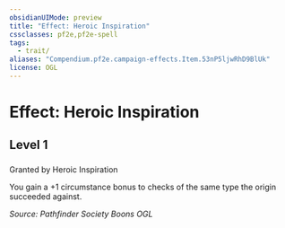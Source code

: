 ```yaml
---
obsidianUIMode: preview
title: "Effect: Heroic Inspiration"
cssclasses: pf2e,pf2e-spell
tags:
  - trait/
aliases: "Compendium.pf2e.campaign-effects.Item.53nP5ljwRhD9BlUk"
license: OGL
---
```

# Effect: Heroic Inspiration
## Level 1
### 






Granted by Heroic Inspiration

You gain a +1 circumstance bonus to checks of the same type the origin succeeded against.

*Source: Pathfinder Society Boons*
*OGL*